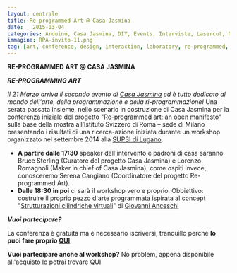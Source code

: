 ```yaml
---
layout: centrale
title: Re-programmed Art @ Casa Jasmina
date:   2015-03-04
categories: Arduino, Casa Jasmina, DIY, Events, Interviste, Lasercut, News, Uncategorized, Workshop
immagine: RPA-invito-11.png
tag: [art, conference, design, interaction, laboratory, re-programmed, torino, workshop]
---
```

**RE-PROGRAMMED ART
@ CASA JASMINA**

***RE-PROGRAMMING ART***

*Il 21 Marzo arriva il secondo evento di [Casa Jasmina](http://casajasmina.arduino.cc/) ed è tutto dedicato al mondo dell'arte, della programmazione e della ri-programmazione!* Una serata passata insieme, nello scenario in costruzione di Casa Jasmina per la conferenza iniziale del progetto "[Re-programmed art: an open manifesto](http://www.reprogrammed-art.cc/)" sulla base della mostra all’Istituto Svizzero di Roma – sede di Milano presentando i risultati di una ricerca-azione iniziata durante un workshop organizzato nel settembre 2014 alla [SUPSI di Lugano](http://www.supsi.ch/home.html).

* **A partire dalle 17:30** speaker dell'intervento e padroni di casa saranno Bruce Sterling (Curatore del progetto Casa Jasmina) e Lorenzo Romagnoli (Maker in chief of Casa Jasmina), come ospiti invece, conosceremo Serena Cangiano (Coordinatore del progetto Re-programmed Art).
* **Dalle 18:30 in poi** ci sarà il workshop vero e proprio. Obbiettivo: costruire il proprio pezzo d'arte programmata ispirata al concept "[Strutturazioni cilindriche virtuali](http://wemake.cc/core/uploads/2015/02/esacono.jpg)" di [Giovanni Anceschi](http://www.xing.it/person/571/giovanni_anceschi)  

***Vuoi partecipare?***

La conferenza è gratuita ma è necessario iscriversi, tranquillo perché **lo puoi fare proprio [QUI](http://www.eventbrite.it/e/biglietti-conferenza-toshare-casa-jasmina-5935881381)**

**Vuoi partecipare anche al workshop?** No problem, appena disponibile all'acquisto lo potrai trovare [QUI](http://store.arduino.cc/category/28)
